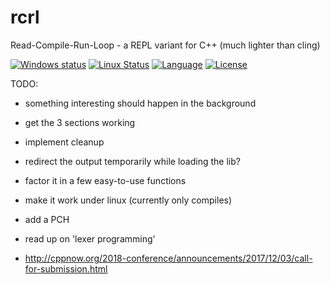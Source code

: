 # rcrl
Read-Compile-Run-Loop - a REPL variant for C++ (much lighter than cling)

[![Windows status](https://ci.appveyor.com/api/projects/status/fp0sqit57eorgswb/branch/master?svg=true)](https://ci.appveyor.com/project/onqtam/rcrl/branch/master)
[![Linux Status](https://travis-ci.org/onqtam/rcrl.svg?branch=master)](https://travis-ci.org/onqtam/rcrl)
[![Language](https://img.shields.io/badge/language-C++-blue.svg)](https://isocpp.org/)
[![License](http://img.shields.io/badge/license-MIT-blue.svg)](http://opensource.org/licenses/MIT)

TODO:

- something interesting should happen in the background
- get the 3 sections working
- implement cleanup
- redirect the output temporarily while loading the lib?
- factor it in a few easy-to-use functions

- make it work under linux (currently only compiles)
- add a PCH
- read up on 'lexer programming'
- http://cppnow.org/2018-conference/announcements/2017/12/03/call-for-submission.html
